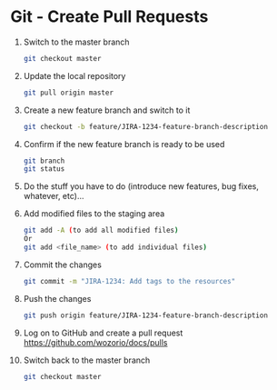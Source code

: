 # Git - Create Pull Requests

1. Switch to the master branch
    ```bash
    git checkout master
    ```
1. Update the local repository
    ```bash
    git pull origin master
    ```
1. Create a new feature branch and switch to it
    ```bash
    git checkout -b feature/JIRA-1234-feature-branch-description
    ```
1. Confirm if the new feature branch is ready to be used
    ```bash
    git branch
    git status
    ```
1. Do the stuff you have to do (introduce new features, bug fixes, whatever, etc)...

1. Add modified files to the staging area
    ```bash
    git add -A (to add all modified files)
    Or
    git add <file_name> (to add individual files)
    ```
1. Commit the changes
    ```bash
    git commit -m "JIRA-1234: Add tags to the resources"
    ```
1. Push the changes
    ```bash
    git push origin feature/JIRA-1234-feature-branch-description
    ```
1. Log on to GitHub and create a pull request
https://github.com/wozorio/docs/pulls

1. Switch back to the master branch
    ```bash
    git checkout master
    ```
    
